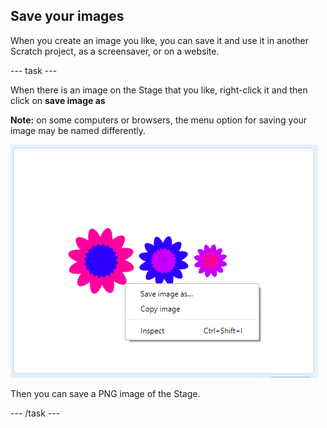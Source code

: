 ## Save your images

When you create an image you like, you can save it and use it in another Scratch project, as a screensaver, or on a website.

\--- task \---

When there is an image on the Stage that you like, right-click it and then click on **save image as**

**Note:** on some computers or browsers, the menu option for saving your image may be named differently.

![capture d'écran](images/flower-save-stage.png)

Then you can save a PNG image of the Stage.

\--- /task \---